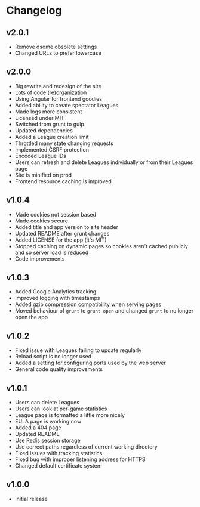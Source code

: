 # Changelog
## v2.0.1
- Remove dsome obsolete settings
- Changed URLs to prefer lowercase

## v2.0.0
- Big rewrite and redesign of the site
- Lots of code (re)organization
- Using Angular for frontend goodies
- Added ability to create spectator Leagues
- Made logs more consistent
- Licensed under MIT
- Switched from grunt to gulp
- Updated dependencies
- Added a League creation limit
- Throttled many state changing requests
- Implemented CSRF protection
- Encoded League IDs
- Users can refresh and delete Leagues individually or from their Leagues page
- Site is minified on prod
- Frontend resource caching is improved

## v1.0.4
- Made cookies not session based
- Made cookies secure
- Added title and app version to site header
- Updated README after grunt changes
- Added LICENSE for the app (it's MIT)
- Stopped caching on dynamic pages so cookies aren't cached publicly and so server load is reduced
- Code improvements

## v1.0.3
- Added Google Analytics tracking
- Improved logging with timestamps
- Added gzip compression compatibility when serving pages
- Moved behaviour of `grunt` to `grunt open` and changed `grunt` to no longer open the app

## v1.0.2
- Fixed issue with Leagues failing to update regularly
- Reload script is no longer used
- Added a setting for configuring ports used by the web server
- General code quality improvements

## v1.0.1
- Users can delete Leagues
- Users can look at per-game statistics
- League page is formatted a little more nicely
- EULA page is working now
- Added a 404 page
- Updated README
- Use Redis session storage
- Use correct paths regardless of current working directory
- Fixed issues with tracking statistics
- Fixed bug with improper listening address for HTTPS
- Changed default certificate system

## v1.0.0
- Initial release
